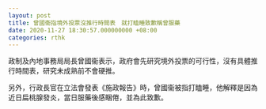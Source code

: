 ```yaml
---
layout: post
title: 曾國衞指境外投票沒推行時間表　就打瞌睡致歉稱曾服藥
date: 2020-11-27 18:30:57.000000000 +08:00
categories: rthk
---
```


政制及內地事務局局長曾國衞表示，政府會先研究境外投票的可行性，沒有具體推行時間表，研究未成熟前不會硬推。

另外，行政長官在立法會發表《施政報告》時，曾國衞被指打瞌睡，他解釋是因為近日扁桃腺發炎，當日服藥後感睏倦，並為此致歉。
